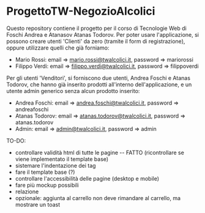 # ProgettoTW-NegozioAlcolici
Questo repository contiene il progetto per il corso di Tecnologie Web di Foschi Andrea e Atanasov Atanas Todorov.
Per poter usare l'applicazione, si possono creare utenti 'Clienti' da zero (tramite il form di registrazione), oppure utilizzare quelli che già forniamo:

- Mario Rossi: email => mario.rossi@twalcolici.it, password => mariorossi
- Filippo Verdi: email => filippo.verdi@twalcolici.it, password => filippoverdi

Per gli utenti 'Venditori', si forniscono due utenti, Andrea Foschi e Atanas Todorov, che hanno già inserito prodotti all'interno dell'applicazione, e un utente admin generico senza alcun prodotto inserito:

- Andrea Foschi: email => andrea.foschi@twalcolici.it, password => andreafoschi
- Atanas Todorov: email => atanas.todorov@twalcolici.it, password => atanas.todorov
- Admin: email => admin@twalcolici.it, password => admin

TO-DO:
- controllare validità html di tutte le pagine -- FATTO (ricontrollare se viene implementato il template base)
- sistemare l'indentazione dei tag
- fare il template base (?)
- controllare l'accessibilità delle pagine (desktop e mobile)
- fare più mockup possibili
- relazione
- opzionale: aggiunta al carrello non deve rimandare al carrello, ma mostrare un toast